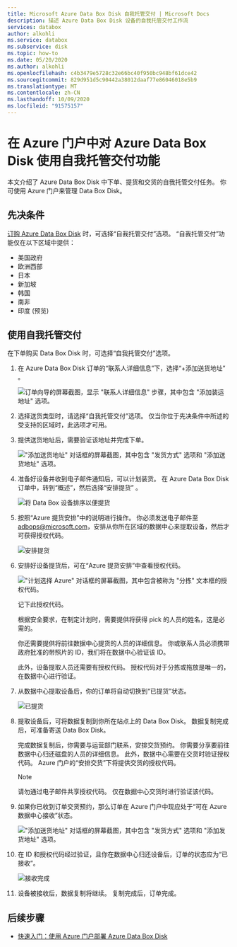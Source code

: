 ```yaml
---
title: Microsoft Azure Data Box Disk 自我托管交付 | Microsoft Docs
description: 描述 Azure Data Box Disk 设备的自我托管交付工作流
services: databox
author: alkohli
ms.service: databox
ms.subservice: disk
ms.topic: how-to
ms.date: 05/20/2020
ms.author: alkohli
ms.openlocfilehash: c4b3479e5728c32e66bc40f950bc948bf61dce42
ms.sourcegitcommit: 829d951d5c90442a38012daaf77e86046018e5b9
ms.translationtype: MT
ms.contentlocale: zh-CN
ms.lasthandoff: 10/09/2020
ms.locfileid: "91575157"
---
```

# <a name="use-self-managed-shipping-for-azure-data-box-disk-in-the-azure-portal"></a>在 Azure 门户中对 Azure Data Box Disk 使用自我托管交付功能

本文介绍了 Azure Data Box Disk 中下单、提货和交货的自我托管交付任务。 你可使用 Azure 门户来管理 Data Box Disk。

## <a name="prerequisites"></a>先决条件

[订购 Azure Data Box Disk](data-box-disk-deploy-ordered.md) 时，可选择“自我托管交付”选项。 “自我托管交付”功能仅在以下区域中提供：

* 美国政府
* 欧洲西部
* 日本
* 新加坡
* 韩国
* 南非
* 印度 (预览) 

## <a name="use-self-managed-shipping"></a>使用自我托管交付

在下单购买 Data Box Disk 时，可选择“自我托管交付”选项。

1. 在 Azure Data Box Disk 订单的“联系人详细信息”下，选择“+添加送货地址” 。

   ![订单向导的屏幕截图，显示 "联系人详细信息" 步骤，其中包含 "添加装运地址" 选项。](media\data-box-portal-customer-managed-shipping\choose-self-managed-shipping-1.png)

2. 选择送货类型时，请选择“自我托管交付”选项。 仅当你位于先决条件中所述的受支持的区域时，此选项才可用。

3. 提供送货地址后，需要验证该地址并完成下单。

   !["添加送货地址" 对话框的屏幕截图，其中包含 "发货方式" 选项和 "添加送货地址" 选项。](media\data-box-portal-customer-managed-shipping\choose-self-managed-shipping-2.png)

4. 准备好设备并收到电子邮件通知后，可以计划装货。 在 Azure Data Box Disk 订单中，转到“概述”，然后选择“安排提货” 。

   ![将 Data Box 设备排序以便提货](media\data-box-disk-portal-customer-managed-shipping\data-box-disk-user-pickup-01b.png)

5. 按照“Azure 提货安排”中的说明进行操作。 你必须发送电子邮件至 [adbops@microsoft.com](mailto:adbops@microsoft.com)，安排从你所在区域的数据中心来提取设备，然后才可获得授权代码。

   ![安排提货](media\data-box-disk-portal-customer-managed-shipping\data-box-disk-user-pickup-02c.png)

6. 安排好设备提货后，可在“Azure 提货安排”中查看授权代码。

   !["计划选择 Azure" 对话框的屏幕截图，其中包含被称为 "分拣" 文本框的授权代码。](media\data-box-disk-portal-customer-managed-shipping\data-box-disk-authcode-01b.png)

   记下此授权代码。

   根据安全要求，在制定计划时，需要提供将获得 pick 的人员的姓名，这是必需的。

   你还需要提供将前往数据中心提货的人员的详细信息。 你或联系人员必须携带政府批准的带照片的 ID，我们将在数据中心验证该 ID。

   此外，设备提取人员还需要有授权代码。 授权代码对于分拣或拖放是唯一的，在数据中心进行验证。

7. 从数据中心提取设备后，你的订单将自动切换到“已提货”状态。

   ![已提货](media\data-box-disk-portal-customer-managed-shipping\data-box-disk-ready-disk-01b.png)

8. 提取设备后，可将数据复制到你所在站点上的 Data Box Disk。 数据复制完成后，可准备寄送 Data Box Disk。

   完成数据复制后，你需要与运营部门联系，安排交货预约。 你需要分享要前往数据中心归还磁盘的人员的详细信息。 此外，数据中心需要在交货时验证授权代码。 Azure 门户的“安排交货”下将提供交货的授权代码。

   > [!NOTE]
   > 请勿通过电子邮件共享授权代码。 仅在数据中心交货时进行验证该代码。

9. 如果你已收到订单交货预约，那么订单在 Azure 门户中现应处于“可在 Azure 数据中心接收”状态。

   !["添加送货地址" 对话框的屏幕截图，其中包含 "发货方式" 选项和 "添加发货地址" 选项。](media\data-box-disk-portal-customer-managed-shipping\data-box-disk-authcode-dropoff-02b.png)

10. 在 ID 和授权代码经过验证，且你在数据中心归还设备后，订单的状态应为“已接收”。

    ![接收完成](media\data-box-disk-portal-customer-managed-shipping\data-box-disk-received-01a.png)

11. 设备被接收后，数据复制将继续。 复制完成后，订单完成。

## <a name="next-steps"></a>后续步骤

* [快速入门：使用 Azure 门户部署 Azure Data Box Disk](data-box-disk-quickstart-portal.md)
